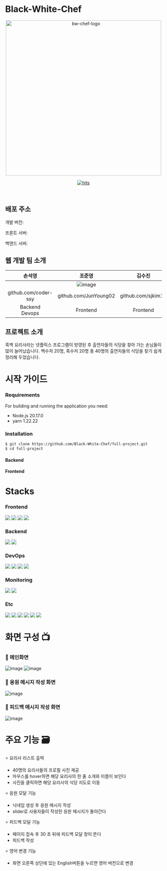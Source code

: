 # Black-White-Chef

<p align="center">
    <img src="https://github.com/user-attachments/assets/77d0e824-f9ef-425d-8572-f3bd44332ccc" alt="bw-chef-logo" width="500">
</p>




<p align="center">
    <a href="https://hits.seeyoufarm.com">
        <img src="https://hits.seeyoufarm.com/api/count/incr/badge.svg?url=https%3A%2F%2Fgithub.com%2FBlack-White-Chef%2Fhit-counter&count_bg=%23E8E8C1&title_bg=%23D15693&icon=&icon_color=%23E7E7E7&title=hits&edge_flat=false" alt="hits">
    </a>
</p>
<br>

## 배포 주소
개발 버전: 

프론트 서버: 

백엔드 서버:



## 웹 개발 팀 소개
|  손석영  |  조준영  |  김수진  |
|:--------:|:--------:|:--------:|
|          |![image](https://github.com/user-attachments/assets/f7371813-8e6b-4b26-8b78-5d8cbaefca8d)|          |
|github.com/coder-ssy|github.com/JunYoung02|github.com/sjkim15|
|Backend<br>Devops|Frontend|Frontend|


## 프로젝트 소개
흑백 요리사라는 넷플릭스 프로그램이 방영된 후 출연자들의 식당을 찾아 가는 손님들이 많이 늘어났습니다. 
백수저 20명, 흑수저 20명 총 40명의 출연자들의 식당을 찾기 쉽게 정리해 두었습니다. 

# 시작 가이드
### Requirements
For building and running the application you need:
- Node.js 20.17.0
- yarn 1.22.22

### Installation
```bash
$ git clone https://github.com/Black-White-Chef/full-project.git
$ cd full-project
```
#### Backend

#### Frontend

# Stacks
### Frontend
<span>
<img src="https://img.shields.io/badge/react-61DAFB?style=for-the-badge&logo=react&logoColor=black">
<img src="https://img.shields.io/badge/css-1572B6?style=for-the-badge&logo=css3&logoColor=white">
<img src="https://img.shields.io/badge/Yarn-2C8EBB?style=for-the-badge&logo=yarn&logoColor=white">
<img src="https://img.shields.io/badge/SCSS-CC6699?style=for-the-badge&logo=sass&logoColor=white">
</span>


### Backend
<span>
<img src="https://img.shields.io/badge/python-79b64c?style=for-the-badge&logo=python&logoColor=white">
<img src="https://img.shields.io/badge/mysql-4479A1?style=for-the-badge&logo=mysql&logoColor=white">
</span>


### DevOps
<span>
<img src="https://img.shields.io/badge/GitKraken-179287?style=for-the-badge&logo=gitkraken&logoColor=white">
<img src="https://img.shields.io/badge/django-092E20?style=for-the-badge&logo=django&logoColor=white">
<img src="https://img.shields.io/badge/Gunicorn-bbbcd9?style=for-the-badge&logo=gunicorn&logoColor=white">
<img src="https://img.shields.io/badge/Nginx-009639?style=for-the-badge&logo=nginx&logoColor=white">
</span>


### Monitoring
<span>
<img src="https://img.shields.io/badge/Prometheus-ff72ba?style=for-the-badge&logo=Prometheus&logoColor=white">
<img src="https://img.shields.io/badge/grafana-%23F46800.svg?style=for-the-badge&logo=grafana&logoColor=white">
</span>


### Etc
<span>
<img src="https://img.shields.io/badge/Notion-000000?style=for-the-badge&logo=notion&logoColor=white">
<img src="https://img.shields.io/badge/Discord-5865F2?style=for-the-badge&logo=discord&logoColor=white">
<img src="https://img.shields.io/badge/Figma-c298bb?style=for-the-badge&logo=figma&logoColor=white">
<img src="https://img.shields.io/badge/github-181717?style=for-the-badge&logo=github&logoColor=white">
<img src="https://img.shields.io/badge/git-F05032?style=for-the-badge&logo=git&logoColor=white">
<img src="https://img.shields.io/badge/GitKraken-179287?style=for-the-badge&logo=gitkraken&logoColor=white">
</span>


# 화면 구성 📺
### 💮 메인화면
![image](https://github.com/user-attachments/assets/d03e7c25-c0a7-474a-a58c-29900180ad99)
![image](https://github.com/user-attachments/assets/a68f9f2f-5971-4b4d-adff-3891f87305dc)


### 💮 응원 메시지 작성 화면
![image](https://github.com/user-attachments/assets/20a29bc7-9c43-47d7-bead-b8b19b1b2a56)




### 💮 피드백 메시지 작성 화면
![image](https://github.com/user-attachments/assets/451ba05f-71a6-4cb6-a443-55813fa1b4c6)




# 주요 기능 🗃️
⭐ 요리사 리스트 출력
- 40명의 요리사들의 프로필 사진 제공
- 마우스를 hover하면 해당 요리사의 한 줄 소개와 이름이 보인다
- 사진을 클릭하면 해당 요리사의 식당 지도로 이동

⭐ 응원 모달 기능
- 닉네임 생성 후 응원 메시지 작성
- slider로 사용자들이 작성한 응원 메시지가 돌아간다


⭐ 피드백 모달 기능
- 페이지 접속 후 30 초 뒤에 피드백 모달 창이 뜬다
- 피드백 작성


⭐ 영어 변경 기능
- 화면 오른쪽 상단에 있는 English버튼을 누르면 영어 버전으로 변경


